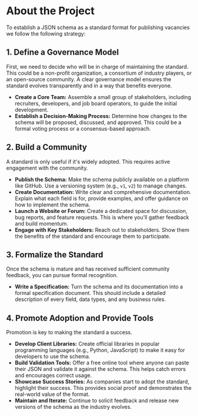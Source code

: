 # About the Project

To establish a JSON schema as a standard format for publishing vacancies we follow the following strategy:

## 1. **Define a Governance Model**

First, we need to decide who will be in charge of maintaining the standard. This could be a non-profit organization, a consortium of industry players, or an open-source community. A clear governance model ensures the standard evolves transparently and in a way that benefits everyone.

* **Create a Core Team:** Assemble a small group of stakeholders, including recruiters, developers, and job board operators, to guide the initial development.
* **Establish a Decision-Making Process:** Determine how changes to the schema will be proposed, discussed, and approved. This could be a formal voting process or a consensus-based approach.

## 2. **Build a Community**

A standard is only useful if it's widely adopted. This requires active engagement with the community.

* **Publish the Schema:** Make the schema publicly available on a platform like GitHub. Use a versioning system (e.g., `v1`, `v2`) to manage changes.
* **Create Documentation:** Write clear and comprehensive documentation. Explain what each field is for, provide examples, and offer guidance on how to implement the schema.
* **Launch a Website or Forum:** Create a dedicated space for discussion, bug reports, and feature requests. This is where you'll gather feedback and build momentum.
* **Engage with Key Stakeholders:** Reach out to stakeholders. Show them the benefits of the standard and encourage them to participate.

## 3. **Formalize the Standard**

Once the schema is mature and has received sufficient community feedback, you can pursue formal recognition.

* **Write a Specification:** Turn the schema and its documentation into a formal specification document. This should include a detailed description of every field, data types, and any business rules.

## 4. **Promote Adoption and Provide Tools**

Promotion is key to making the standard a success.

* **Develop Client Libraries:** Create official libraries in popular programming languages (e.g., Python, JavaScript) to make it easy for developers to use the schema.
* **Build Validation Tools:** Offer a free online tool where anyone can paste their JSON and validate it against the schema. This helps catch errors and encourages correct usage.
* **Showcase Success Stories:** As companies start to adopt the standard, highlight their success. This provides social proof and demonstrates the real-world value of the format.
* **Maintain and Iterate:** Continue to solicit feedback and release new versions of the schema as the industry evolves.
